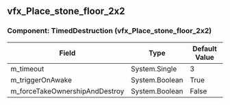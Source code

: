## vfx_Place_stone_floor_2x2

### Component: TimedDestruction (vfx_Place_stone_floor_2x2)

|Field|Type|Default Value|
|---|---|---|
|m_timeout|System.Single|3|
|m_triggerOnAwake|System.Boolean|True|
|m_forceTakeOwnershipAndDestroy|System.Boolean|False|


